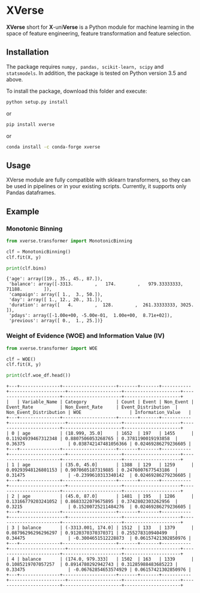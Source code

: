 # XVerse

**XVerse** short for **X**-uni**Verse** is a Python module for machine learning in the space of feature engineering, feature transformation and feature selection.  

## Installation

The package requires `numpy, pandas, scikit-learn, scipy` and `statsmodels`. In addition, the package is tested on Python version 3.5 and above.

To install the package, download this folder and execute:
```sh
python setup.py install
```
or
```sh
pip install xverse
```
or 
```sh
conda install -c conda-forge xverse
```

## Usage

XVerse module are fully compatible with sklearn transformers, so they can be used in pipelines or in your existing scripts. Currently, it supports only Pandas dataframes. 

## Example

### Monotonic Binning
```python
from xverse.transformer import MonotonicBinning

clf = MonotonicBinning()
clf.fit(X, y)

print(clf.bins)
```
```
{'age': array([19., 35., 45., 87.]),
 'balance': array([-3313.        ,   174.        ,   979.33333333, 71188.        ]),
 'campaign': array([ 1.,  3., 50.]),
 'day': array([ 1., 12., 20., 31.]),
 'duration': array([   4.        ,  128.        ,  261.33333333, 3025.        ]),
 'pdays': array([-1.00e+00, -5.00e-01,  1.00e+00,  8.71e+02]),
 'previous': array([ 0.,  1., 25.])}
```

### Weight of Evidence (WOE) and Information Value (IV)
```python
from xverse.transformer import WOE

clf = WOE()
clf.fit(X, y)

print(clf.woe_df.head())
```
```
+---+---------------+--------------------+-------+-------+-----------+---------------------+--------------------+---------------------+------------------------+----------------------+---------------------+
|   | Variable_Name | Category           | Count | Event | Non_Event | Event_Rate          | Non_Event_Rate     | Event_Distribution  | Non_Event_Distribution | WOE                  | Information_Value   |
+---+---------------+--------------------+-------+-------+-----------+---------------------+--------------------+---------------------+------------------------+----------------------+---------------------+
| 0 | age           | (18.999, 35.0]     | 1652  | 197   | 1455      | 0.11924939467312348 | 0.8807506053268765 | 0.3781190019193858  | 0.36375                | 0.038742147481056366 | 0.02469286279236605 |
+---+---------------+--------------------+-------+-------+-----------+---------------------+--------------------+---------------------+------------------------+----------------------+---------------------+
| 1 | age           | (35.0, 45.0]       | 1388  | 129   | 1259      | 0.09293948126801153 | 0.9070605187319885 | 0.2476007677543186  | 0.31475                | -0.2399610313340142  | 0.02469286279236605 |
+---+---------------+--------------------+-------+-------+-----------+---------------------+--------------------+---------------------+------------------------+----------------------+---------------------+
| 2 | age           | (45.0, 87.0]       | 1481  | 195   | 1286      | 0.13166779203241052 | 0.8683322079675895 | 0.3742802303262956  | 0.3215                 | 0.15200725211484276  | 0.02469286279236605 |
+---+---------------+--------------------+-------+-------+-----------+---------------------+--------------------+---------------------+------------------------+----------------------+---------------------+
| 3 | balance       | (-3313.001, 174.0] | 1512  | 133   | 1379      | 0.08796296296296297 | 0.9120370370370371 | 0.255278310940499   | 0.34475                | -0.3004651512228873  | 0.06157421302850976 |
+---+---------------+--------------------+-------+-------+-----------+---------------------+--------------------+---------------------+------------------------+----------------------+---------------------+
| 4 | balance       | (174.0, 979.333]   | 1502  | 163   | 1339      | 0.1085219707057257  | 0.8914780292942743 | 0.31285988483685223 | 0.33475                | -0.06762854653574929 | 0.06157421302850976 |
+---+---------------+--------------------+-------+-------+-----------+---------------------+--------------------+---------------------+------------------------+----------------------+---------------------+
```



